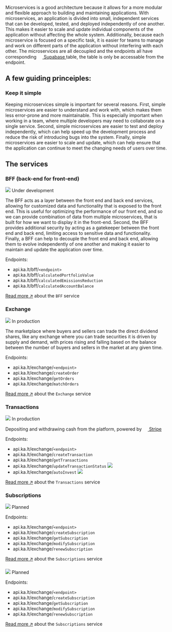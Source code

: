Microservices is a good architecture because it allows for a more modular and flexible approach to building and maintaining applications. With microservices, an application is divided into small, independent services that can be developed, tested, and deployed independently of one another. This makes it easier to scale and update individual components of the application without affecting the whole system. Additionally, because each microservice is focused on a specific task, it is easier for teams to manage and work on different parts of the application without interfering with each other. The microservices are all decoupled and the endpoints all have corresponding <a href="https://nuxtjs.org/" target="_blank" rel="noreferrer"> <img src="https://www.vectorlogo.zone/logos/supabase/supabase-icon.svg" alt="" width="15" height="15" /> Supabase </a> table, the table is only be accessable from the endpoint.

## A few guiding princeiples: 

### Keep it simple
Keeping microservices simple is important for several reasons. First, simple microservices are easier to understand and work with, which makes them less error-prone and more maintainable. This is especially important when working in a team, where multiple developers may need to collaborate on a single service. Second, simple microservices are easier to test and deploy independently, which can help speed up the development process and reduce the risk of introducing bugs into the system. Finally, simple microservices are easier to scale and update, which can help ensure that the application can continue to meet the changing needs of users over time.


## The services


### BFF (back-end for front-end)
![](https://github.com/justchrister/kalt/blob/master/images-docs/blue_orb.png?raw=true) Under development

The BFF acts as a layer between the front end and back end services, allowing for customized data and functionality that is exposed to the front end. This is useful for optimizing the performance of our front end, and so we can provide combination of data from multiple microservices, that is built for how we want to display it in the front-end. Second, the BFF provides additional security by acting as a gatekeeper between the front end and back end, limiting access to sensitive data and functionality. Finally, a BFF can help to decouple the front end and back end, allowing them to evolve independently of one another and making it easier to maintain and update the application over time.

Endpoints: 
- api.ka.lt/bff/`<endpoint>`
- api.ka.lt/bff/`calculatedPortfolioValue`
- api.ka.lt/bff/`calculatedEmissionsReduction`
- api.ka.lt/bff/`calculatedAccountBalance`


<a href="bff/readme.md">Read more ↗</a> about the `BFF` service

### Exchange
![](https://github.com/justchrister/kalt/blob/master/images-docs/green_orb.png?raw=true) In production

The marketplace where buyers and sellers can trade the direct dividend shares, like any exchange where you can trade securities it is driven by supply and demand, with prices rising and falling based on the balance between the number of buyers and sellers in the market at any given time.

Endpoints: 
- api.ka.lt/exchange/`<endpoint>`
- api.ka.lt/exchange/`createOrder`
- api.ka.lt/exchange/`getOrders`
- api.ka.lt/exchange/`matchOrders`


<a href="exchange/readme.md">Read more ↗</a> about the `Exchange` service

### Transactions
![](https://github.com/justchrister/kalt/blob/master/images-docs/green_orb.png?raw=true) In production

Depositing and withdrawing cash from the platform, powered by <a href="https://stripe.com/" target="_blank" rel="noreferrer"> <img src="https://www.vectorlogo.zone/logos/stripe/stripe-icon.svg" alt="" width="15" height="15" /> Stripe</a>

Endpoints: 
- api.ka.lt/exchange/`<endpoint>`
- api.ka.lt/exchange/`createTransaction`
- api.ka.lt/exchange/`getTransactions`
- api.ka.lt/exchange/`updateTransactionStatus` ![](https://github.com/justchrister/kalt/blob/master/images-docs/yellow_orb.png?raw=true)
- api.ka.lt/exchange/`autoInvest` ![](https://github.com/justchrister/kalt/blob/master/images-docs/yellow_orb.png?raw=true)

<a href="transactions/readme.md">Read more ↗</a> about the `Transactions` service

### Subscriptions
![](https://github.com/justchrister/kalt/blob/master/images-docs/yellow_orb.png?raw=true) Planned


Endpoints: 
- api.ka.lt/exchange/`<endpoint>`
- api.ka.lt/exchange/`createSubscription`
- api.ka.lt/exchange/`getSubscription`
- api.ka.lt/exchange/`modifySubscription`
- api.ka.lt/exchange/`renewSubscription`

<a href="subscriptions/readme.md">Read more ↗</a> about the `Subscriptions` service

### 
![](https://github.com/justchrister/kalt/blob/master/images-docs/yellow_orb.png?raw=true) Planned


Endpoints: 
- api.ka.lt/exchange/`<endpoint>`
- api.ka.lt/exchange/`createSubscription`
- api.ka.lt/exchange/`getSubscription`
- api.ka.lt/exchange/`modifySubscription`
- api.ka.lt/exchange/`renewSubscription`

<a href="subscriptions/readme.md">Read more ↗</a> about the `Subscriptions` service